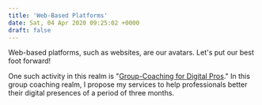 ```yaml
---
title: 'Web-Based Platforms'
date: Sat, 04 Apr 2020 09:25:02 +0000
draft: false
---
```


Web-based platforms, such as websites, are our avatars. Let's put our best foot forward!

One such activity in this realm is "[Group-Coaching for Digital Pros](https://www.mann.fr/en/solutions/digital/web-based-digital-platforms/digital-support-group/)." In this group coaching realm, I propose my services to help professionals better their digital presences of a period of three months.